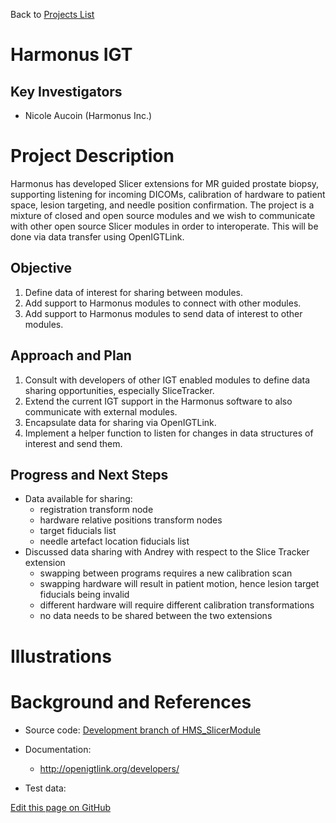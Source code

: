 Back to [Projects List](../../README.md#ProjectsList)

# Harmonus IGT

## Key Investigators

- Nicole Aucoin (Harmonus Inc.)

# Project Description

Harmonus has developed Slicer extensions for MR guided prostate biopsy, supporting listening for incoming DICOMs, calibration of hardware to patient space, lesion targeting, and needle position confirmation. The project is a mixture of closed and open source modules and we wish to communicate with other open source Slicer modules in order to interoperate. This will be done via data transfer using OpenIGTLink.

## Objective

1. Define data of interest for sharing between modules.
2. Add support to Harmonus modules to connect with other modules.
3. Add support to Harmonus modules to send data of interest to other modules.

## Approach and Plan

1. Consult with developers of other IGT enabled modules to define data sharing opportunities, especially SliceTracker.
2. Extend the current IGT support in the Harmonus software to also communicate with external modules.
3. Encapsulate data for sharing via OpenIGTLink.
4. Implement a helper function to listen for changes in data structures of interest and send them.

## Progress and Next Steps

<!--Describe progress and next steps in a few bullet points as you are making progress.-->

* Data available for sharing:
    * registration transform node
    * hardware relative positions transform nodes
    * target fiducials list
    * needle artefact location fiducials list
* Discussed data sharing with Andrey with respect to the Slice Tracker extension
    * swapping between programs requires a new calibration scan
    * swapping hardware will result in patient motion, hence lesion target fiducials being invalid
    * different hardware will require different calibration transformations
    * no data needs to be shared between the two extensions

# Illustrations

<!--Add pictures and links to videos that demonstrate what has been accomplished.-->

<!-- ![Description of picture](Example2.jpg)

![Some more images](Example2.jpg)
-->

# Background and References

<!--Use this space for information that may help people better understand your project, like links to papers, source code, or data.-->

- Source code: [Development branch of HMS_SlicerModule](https://github.com/nicoleaucoin/HMS_SlicerModule/tree/290-Support-communication-with-external-Slicer-extensions "Support communication with external Slicer extensions")

- Documentation:
    - http://openigtlink.org/developers/

- Test data:

<!--Link for editing page when displayed in GitHub pages-->
<a href="{{site.github.repository_url}}/edit/master/{{page.path}}">Edit this page on GitHub</a>

